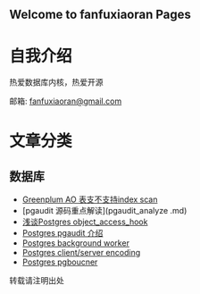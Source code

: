 ## Welcome to fanfuxiaoran Pages

# 自我介绍
热爱数据库内核，热爱开源

邮箱: fanfuxiaoran@gmail.com
# 文章分类
## 数据库
- [Greenplum AO 表支不支持index scan](gp_ao.md)
- [pgaudit 源码重点解读](pgaudit_analyze .md)
- [浅谈Postgres object_access_hook](object_access_hook.md)
- [Postgres pgaudit 介绍](pgaudit_user_doc.md)
- [Postgres background worker](bgworker.md)
- [Postgres client/server encoding](gp_encoding.md)
- [Postgres pgboucner](pgbouncer.md)

转载请注明出处
